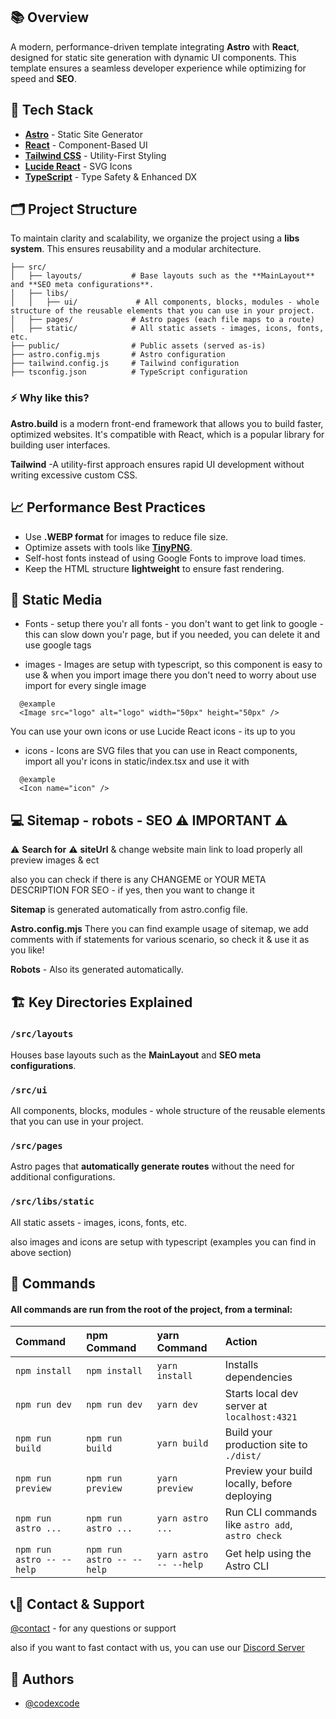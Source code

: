 ## 📚 Overview

A modern, performance-driven template integrating **Astro** with **React**, designed for static site generation with dynamic UI components. This template ensures a seamless developer experience while optimizing for speed and **SEO**.

## 🎨 Tech Stack

-   [**Astro**](https://astro.build/) - Static Site Generator
-   [**React**](https://reactjs.org/) - Component-Based UI
-   [**Tailwind CSS**](https://tailwindcss.com/) - Utility-First Styling
-   [**Lucide React**](https://lucide.dev/) - SVG Icons
-   [**TypeScript**](https://www.typescriptlang.org/) - Type Safety & Enhanced DX

## 🗂️ Project Structure

To maintain clarity and scalability, we organize the project using a **libs system**. This ensures reusability and a modular architecture.

```
├── src/
│   ├── layouts/           # Base layouts such as the **MainLayout** and **SEO meta configurations**.
│   ├── libs/
│   │   ├── ui/             # All components, blocks, modules - whole structure of the reusable elements that you can use in your project.
│   ├── pages/             # Astro pages (each file maps to a route)
│   ├── static/            # All static assets - images, icons, fonts, etc.
├── public/                # Public assets (served as-is)
├── astro.config.mjs       # Astro configuration
├── tailwind.config.js     # Tailwind configuration
├── tsconfig.json          # TypeScript configuration
```

### ⚡️ Why like this?

**Astro.build** is a modern front-end framework that allows you to build faster, optimized websites. It's compatible with React, which is a popular library for building user interfaces.

**Tailwind** -A utility-first approach ensures rapid UI development without writing excessive custom CSS.

## 📈 Performance Best Practices

-   Use **.WEBP format** for images to reduce file size.
-   Optimize assets with tools like [**TinyPNG**](https://tinypng.com/).
-   Self-host fonts instead of using Google Fonts to improve load times.
-   Keep the HTML structure **lightweight** to ensure fast rendering.

## 🎨 Static Media

-   Fonts - setup there you'r all fonts - you don't want to get link to google - this can slow down you'r page, but if you needed, you can delete it and use google tags

-   images - Images are setup with typescript, so this component is easy to use & when you import image there you don't need to worry about use import for every single image

```
  @example
  <Image src="logo" alt="logo" width="50px" height="50px" />
```

You can use your own icons or use Lucide React icons - its up to you

-   icons - Icons are SVG files that you can use in React components, import all you'r icons in static/index.tsx and use it with

```
  @example
  <Icon name="icon" />
```

## 💻 Sitemap - robots - SEO ⚠️ IMPORTANT ⚠️

⚠️ **Search for** ⚠️ **siteUrl** & change website main link to load properly all preview images & ect

also you can check if there is any CHANGEME or YOUR META DESCRIPTION FOR SEO - if yes, then you want to change it

**Sitemap** is generated automatically from astro.config file.

**Astro.config.mjs** There you can find example usage of sitemap, we add comments with if statements for various scenario, so check it & use it as you like!

**Robots** - Also its generated automatically.

## 🏗️ Key Directories Explained

### `/src/layouts`

Houses base layouts such as the **MainLayout** and **SEO meta configurations**.

### `/src/ui`

All components, blocks, modules - whole structure of the reusable elements that you can use in your project.

### `/src/pages`

Astro pages that **automatically generate routes** without the need for additional configurations.

### `/src/libs/static`

All static assets - images, icons, fonts, etc.

also images and icons are setup with typescript (examples you can find in above section)

## 🧞 Commands

#### All commands are run from the root of the project, from a terminal:

| Command                   | npm Command               | yarn Command           | Action                                           |
| :------------------------ | :------------------------ | :--------------------- | :----------------------------------------------- |
| `npm install`             | `npm install`             | `yarn install`         | Installs dependencies                            |
| `npm run dev`             | `npm run dev`             | `yarn dev`             | Starts local dev server at `localhost:4321`      |
| `npm run build`           | `npm run build`           | `yarn build`           | Build your production site to `./dist/`          |
| `npm run preview`         | `npm run preview`         | `yarn preview`         | Preview your build locally, before deploying     |
| `npm run astro ...`       | `npm run astro ...`       | `yarn astro ...`       | Run CLI commands like `astro add`, `astro check` |
| `npm run astro -- --help` | `npm run astro -- --help` | `yarn astro -- --help` | Get help using the Astro CLI                     |

## 📞🧞 Contact & Support

[@contact](https://www.codexcode.store/contact) - for any questions or support

also if you want to fast contact with us, you can use our [Discord Server](https://discord.gg/kpYgj5cw)

## 🧞 Authors

-   [@codexcode](https://www.codexcode.store)
